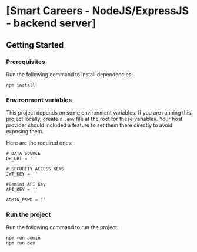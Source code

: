 # [Smart Careers - NodeJS/ExpressJS - backend server]

## Getting Started

### Prerequisites

Run the following command to install dependencies:

```shell
npm install
```

### Environment variables

This project depends on some environment variables.
If you are running this project locally, create a `.env` file at the root for these variables.
Your host provider should included a feature to set them there directly to avoid exposing them.

Here are the required ones:

```
# DATA SOURCE 
DB_URI = ''

# SECURITY ACCESS KEYS
JWT_KEY = ''

#Gemini API Key
API_KEY = ''

ADMIN_PSWD = ''
```

### Run the project

Run the following command to run the project:

```shell
npm run admin
npm run dev
```


